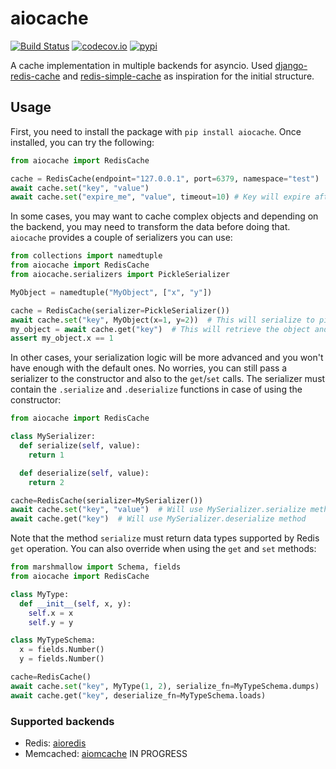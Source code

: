 # aiocache

[![Build Status](https://travis-ci.org/argaen/aiocache.svg?branch=master)](https://travis-ci.org/argaen/aiocache)
[![codecov.io](https://codecov.io/gh/argaen/aiocache/branch/master/graph/badge.svg)](https://codecov.io/gh/argaen/aiocache)
[![pypi](https://badge.fury.io/py/aiocache.svg)](https://pypi.python.org/pypi/aiocache)

A cache implementation in multiple backends for asyncio. Used
 [django-redis-cache](https://github.com/sebleier/django-redis-cache) and
 [redis-simple-cache](https://github.com/vivekn/redis-simple-cache)
as inspiration for the initial structure.

## Usage

First, you need to install the package with `pip install aiocache`. Once installed, you can try the
following:

```python
from aiocache import RedisCache

cache = RedisCache(endpoint="127.0.0.1", port=6379, namespace="test")
await cache.set("key", "value")
await cache.set("expire_me", "value", timeout=10) # Key will expire after 10 secs
```

In some cases, you may want to cache complex objects and depending on the backend, you may need to
transform the data before doing that. `aiocache` provides a couple of serializers you can use:

```python
from collections import namedtuple
from aiocache import RedisCache
from aiocache.serializers import PickleSerializer

MyObject = namedtuple("MyObject", ["x", "y"])

cache = RedisCache(serializer=PickleSerializer())
await cache.set("key", MyObject(x=1, y=2))  # This will serialize to pickle and store in redis with bytes format
my_object = await cache.get("key")  # This will retrieve the object and deserialize back to MyObject
assert my_object.x == 1
```

In other cases, your serialization logic will be more advanced and you won't have enough with the default ones.
No worries, you can still pass a serializer to the constructor and also to the `get`/`set` calls. The serializer
must contain the `.serialize` and `.deserialize` functions in case of using the constructor:

```python
from aiocache import RedisCache

class MySerializer:
  def serialize(self, value):
    return 1

  def deserialize(self, value):
    return 2

cache=RedisCache(serializer=MySerializer())
await cache.set("key", "value")  # Will use MySerializer.serialize method
await cache.get("key")  # Will use MySerializer.deserialize method
```

Note that the method `serialize` must return data types supported by Redis `get` operation. You can also override
when using the `get` and `set` methods:

```python
from marshmallow import Schema, fields
from aiocache import RedisCache

class MyType:
  def __init__(self, x, y):
    self.x = x
    self.y = y

class MyTypeSchema:
  x = fields.Number()
  y = fields.Number()

cache=RedisCache()
await cache.set("key", MyType(1, 2), serialize_fn=MyTypeSchema.dumps)
await cache.get("key", deserialize_fn=MyTypeSchema.loads)
```


### Supported backends

- Redis: [aioredis](https://github.com/aio-libs/aioredis)
- Memcached: [aiomcache](https://github.com/aio-libs/aiomcache) IN PROGRESS
